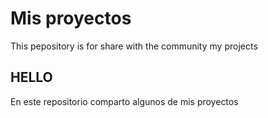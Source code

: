 # Mis proyectos
This pepository is for share with the community my projects

## HELLO
En este repositorio comparto algunos de mis proyectos

